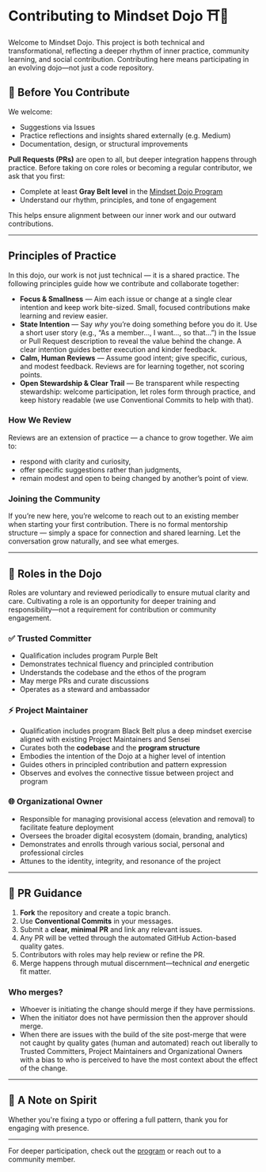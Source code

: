 # Contributing to Mindset Dojo ⛩️🌿

Welcome to Mindset Dojo. This project is both technical and transformational, reflecting a deeper rhythm of inner practice, community learning, and social contribution. Contributing here means participating in an evolving dojo—not just a code repository.

## 🥋 Before You Contribute

We welcome:
- Suggestions via Issues
- Practice reflections and insights shared externally (e.g. Medium)
- Documentation, design, or structural improvements

**Pull Requests (PRs)** are open to all, but deeper integration happens through practice. Before taking on core roles or becoming a regular contributor, we ask that you first:

- Complete at least **Gray Belt level** in the [Mindset Dojo Program](https://dojo.center/program)
- Understand our rhythm, principles, and tone of engagement

This helps ensure alignment between our inner work and our outward contributions.

---

## Principles of Practice

In this dojo, our work is not just technical — it is a shared practice.  The following principles guide how we contribute and collaborate together:

- **Focus & Smallness** — Aim each issue or change at a single clear intention and keep work bite-sized. Small, focused contributions make learning and review easier.
- **State Intention** — Say *why* you’re doing something before you do it. Use a short user story (e.g., “As a member…, I want…, so that…”) in the Issue or Pull Request description to reveal the value behind the change. A clear intention guides better execution and kinder feedback.
- **Calm, Human Reviews** — Assume good intent; give specific, curious, and modest feedback. Reviews are for learning together, not scoring points.
- **Open Stewardship & Clear Trail** — Be transparent while respecting stewardship: welcome participation, let roles form through practice, and keep history readable (we use Conventional Commits to help with that).

### How We Review

Reviews are an extension of practice — a chance to grow together.  We aim to:
- respond with clarity and curiosity,
- offer specific suggestions rather than judgments,
- remain modest and open to being changed by another’s point of view.

### Joining the Community

If you’re new here, you’re welcome to reach out to an existing member when starting your first contribution.  There is no formal mentorship structure — simply a space for connection and shared learning.  Let the conversation grow naturally, and see what emerges.

---

## 🧭 Roles in the Dojo

Roles are voluntary and reviewed periodically to ensure mutual clarity and care. Cultivating a role is an opportunity for deeper training and responsibility—not a requirement for contribution or community engagement.

### ✅ Trusted Committer
- Qualification includes program Purple Belt 
- Demonstrates technical fluency and principled contribution
- Understands the codebase and the ethos of the program
- May merge PRs and curate discussions
- Operates as a steward and ambassador

### ⚡ Project Maintainer
- Qualification includes program Black Belt plus a deep mindset exercise aligned with existing Project Maintainers and Sensei
- Curates both the **codebase** and the **program structure**
- Embodies the intention of the Dojo at a higher level of intention
- Guides others in principled contribution and pattern expression
- Observes and evolves the connective tissue between project and program

### 🌐 Organizational Owner
- Responsible for managing provisional access (elevation and removal) to facilitate feature deployment
- Oversees the broader digital ecosystem (domain, branding, analytics)
- Demonstrates and enrolls through various social, personal and professional circles
- Attunes to the identity, integrity, and resonance of the project
---

## 🔄 PR Guidance

1. **Fork** the repository and create a topic branch.
2. Use **Conventional Commits** in your messages.
3. Submit a **clear, minimal PR** and link any relevant issues.
4. Any PR will be vetted through the automated GitHub Action-based quality gates.
5. Contributors with roles may help review or refine the PR.
6. Merge happens through mutual discernment—technical *and* energetic fit matter.

### Who merges?

- Whoever is initiating the change should merge if they have permissions.
- When the initiator does not have permission then the approver should merge.
- When there are issues with the build of the site post-merge that were not caught by quality gates (human and automated) reach out liberally to Trusted Committers, Project Maintainers and Organizational Owners with a bias to who is perceived to have the most context about the effect of the change.

---

## 🙏 A Note on Spirit

Whether you're fixing a typo or offering a full pattern, thank you for engaging with presence.

---

For deeper participation, check out the [program](https://dojo.center/program) or reach out to a community member.
